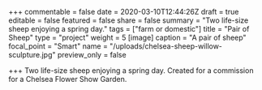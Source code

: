 +++
commentable = false
date = 2020-03-10T12:44:26Z
draft = true
editable = false
featured = false
share = false
summary = "Two life-size sheep enjoying a spring day."
tags = ["farm or domestic"]
title = "Pair of Sheep"
type = "project"
weight = 5
[image]
caption = "A pair of sheep"
focal_point = "Smart"
name = "/uploads/chelsea-sheep-willow-sculpture.jpg"
preview_only = false

+++
Two life-size sheep enjoying a spring day. Created for a commission for a Chelsea Flower Show Garden.